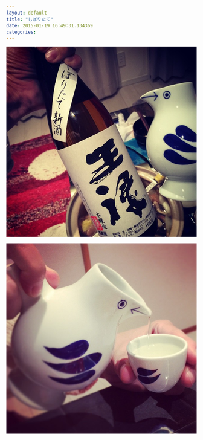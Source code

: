```yaml
---
layout: default
title: "しぼりたて"
date: 2015-01-19 16:49:31.134369
categories: 
---
```


![王禄](/assets/images/201412/10848405_643126909131093_618306328_n.jpg)

![鳥型徳利](/assets/images/201412/10838707_893523197332898_1608254490_n.jpg)


